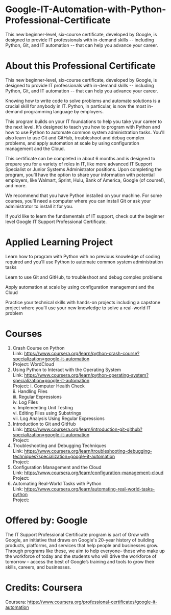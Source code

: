 # Google-IT-Automation-with-Python-Professional-Certificate
This new beginner-level, six-course certificate, developed by Google, is designed to provide IT professionals with in-demand skills -- including Python, Git, and IT automation -- that can help you advance your career.

# About this Professional Certificate
This new beginner-level, six-course certificate, developed by Google, is designed to provide IT professionals with in-demand skills -- including Python, Git, and IT automation -- that can help you advance your career.

Knowing how to write code to solve problems and automate solutions is a crucial skill for anybody in IT. Python, in particular, is now the most in-demand programming language by employers.

This program builds on your IT foundations to help you take your career to the next level. It’s designed to teach you how to program with Python and how to use Python to automate common system administration tasks. You'll also learn to use Git and GitHub, troubleshoot and debug complex problems, and apply automation at scale by using configuration management and the Cloud.

This certificate can be completed in about 6 months and is designed to prepare you for a variety of roles in IT, like more advanced IT Support Specialist or Junior Systems Administrator positions. Upon completing the program, you’ll have the option to share your information with potential employers, like Walmart, Sprint, Hulu, Bank of America, Google (of course!), and more.

We recommend that you have Python installed on your machine. For some courses, you’ll need a computer where you can install Git or ask your administrator to install it for you.

If you’d like to learn the fundamentals of IT support, check out the beginner level Google IT Support Professional Certificate.

# Applied Learning Project
Learn how to program with Python with no previous knowledge of coding required and you’ll use Python to automate common system administration tasks

Learn to use Git and GitHub, to troubleshoot and debug complex problems

Apply automation at scale by using configuration management and the Cloud

Practice your technical skills with hands-on projects including a capstone project where you’ll use your new knowledge to solve a real-world IT problem

# Courses
1. Crash Course on Python  
    Link: https://www.coursera.org/learn/python-crash-course?specialization=google-it-automation   
    Project: WordCloud  
2. Using Python to Interact with the Operating System  
    Link: https://www.coursera.org/learn/python-operating-system?specialization=google-it-automation  
    Project: i. Computer Health Check  
            ii. Handling Files  
           iii. Regular Expressions  
            iv. Log Files  
             v. Implementing Unit Testing  
            vi. Editing Files using Substrings  
           vii. Log Analysis Using Regular Expressions  
3. Introduction to Git and GitHub  
    Link: https://www.coursera.org/learn/introduction-git-github?specialization=google-it-automation  
    Project:   
4. Troubleshooting and Debugging Techniques  
    Link: https://www.coursera.org/learn/troubleshooting-debugging-techniques?specialization=google-it-automation  
    Project:  
5. Configuration Management and the Cloud  
    Link: https://www.coursera.org/learn/configuration-management-cloud  
    Project:  
6. Automating Real-World Tasks with Python  
    Link: https://www.coursera.org/learn/automating-real-world-tasks-python  
    Project:  

# Offered by: Google
The IT Support Professional Certificate program is part of Grow with Google, an initiative that draws on Google's 20-year history of building products, platforms, and services that help people and businesses grow. Through programs like these, we aim to help everyone– those who make up the workforce of today and the students who will drive the workforce of tomorrow – access the best of Google’s training and tools to grow their skills, careers, and businesses.

# Credits: Coursera
Coursera: https://www.coursera.org/professional-certificates/google-it-automation
